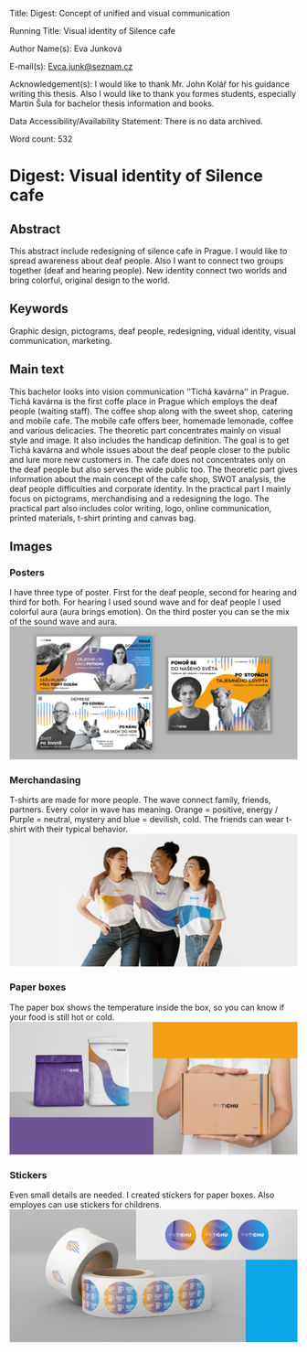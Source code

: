 Title: Digest: Concept of unified and visual communication

Running Title: Visual identity of Silence cafe

Author Name(s): Eva Junková 

E-mail(s): Evca.junk@seznam.cz

Acknowledgement(s): I would like to thank Mr. John Kolář for his guidance writing this thesis. Also I would like to thank you formes students, especially Martin Šula for bachelor thesis information and books.

Data Accessibility/Availability Statement: There is no data archived.

Word count: 532

# Digest: Visual identity of Silence cafe

## Abstract
This abstract include redesigning of silence cafe in Prague. I would like to spread awareness about deaf people. Also I want to connect two groups together (deaf and hearing people). New identity connect two worlds and bring colorful, original design to the world. 

## Keywords
Graphic design, pictograms, deaf people, redesigning, vidual identity, visual communication, marketing. 

## Main text
This bachelor looks into vision communication ‘'Tichá kavárna’' in Prague. Tichá kavárna is the first coffe place in Prague which employs the deaf people (waiting staff). The coffee shop along with the sweet shop, catering and mobile cafe. The mobile cafe offers beer, homemade lemonade, coffee and various delicacies. The theoretic part concentrates mainly on visual style and image. It also includes the handicap definition. The goal is to get Tichá kavárna and whole issues about the deaf people closer to the public and lure more new customers in. The cafe does not concentrates only on the deaf people but also serves the wide public too. The theoretic part gives information about the main concept of the cafe shop, SWOT analysis, the deaf people difficulties and corporate identity. In the practical part I mainly focus on pictograms, merchandising and a redesigning the logo. The practical part also includes color writing, logo, online communication, printed materials, t-shirt printing and canvas bag. 

## Images

### Posters
I have three type of poster. First for the deaf people, second for hearing and third for both. For hearing I used sound wave and for deaf people I used colorful aura (aura brings emotion). On the third poster you can se the mix of the sound wave and aura. 
![image](1Plakaty.jpg)
### Merchandasing
T-shirts are made for more people. The wave connect family, friends, partners. Every color in wave has meaning. Orange = positive, energy / Purple = neutral, mystery and blue = devilish, cold. The friends can wear t-shirt with their typical behavior. 
![image](2Tricka.jpg)
### Paper boxes
The paper box shows the temperature inside the box, so you can know if your food is still hot or cold. 
![image](3Boxy.jpg)
### Stickers
Even small details are needed. I created stickers for paper boxes. Also employes can use stickers for childrens. 
![image](4Samolepky.jpg)

